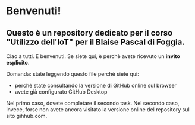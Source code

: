 # Benvenuti!

## Questo è un repository dedicato per il corso "Utilizzo dell'IoT" per il Blaise Pascal di Foggia.


Ciao a tutti.
E benvenuti.
Se siete qui, è perchè avete ricevuto un **invito esplicito**.

Domanda: state leggendo questo file perchè siete qui:
- perchè state consultando la versione di GitHub online sul browser
- avete già configurato GitHub Desktop

Nel primo caso, dovete completare il secondo task.
Nel secondo caso, invece, forse non avete ancora visitato la versione online del repository sul sito gihhub.com.
